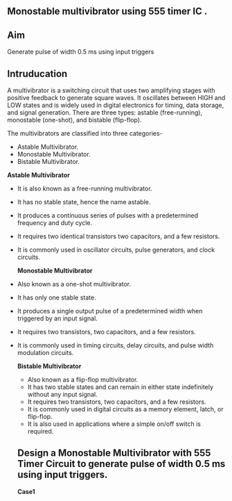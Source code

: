 ## Monostable multivibrator using 555 timer IC .
## Aim
Generate pulse of width 0.5 ms using input triggers
## Intruducation
A multivibrator is a switching circuit that uses two amplifying stages with positive feedback to generate square waves. It oscillates between HIGH and LOW states and is widely used in digital electronics for timing, data storage, and signal generation. There are three types: astable (free-running), monostable (one-shot), and bistable (flip-flop).

The multivibrators are classified into three categories-
- Astable Multivibrator.
- Monostable Multivibrator.
- Bistable Multivibrator.

**Astable Multivibrator**
- It is also known as a free-running multivibrator.
- It has no stable state, hence the name astable.
- It produces a continuous series of pulses with a predetermined frequency and duty cycle.
- It requires two identical transistors two capacitors, and a few resistors.
- It is commonly used in oscillator circuits, pulse generators, and clock circuits.

  **Monostable Multivibrator**
- Also known as a one-shot multivibrator.
- It has only one stable state.
- It produces a single output pulse of a predetermined width when triggered by an input signal.
- It requires two transistors, two capacitors, and a few resistors.
- It is commonly used in timing circuits, delay circuits, and pulse width modulation circuits.

  **Bistable Multivibrator**
  - Also known as a flip-flop multivibrator.
  - It has two stable states and can remain in either state indefinitely without any input signal.
  - It requires two transistors, two capacitors, and a few resistors.
  - It is commonly used in digital circuits as a memory element, latch, or flip-flop.
  - It is also used in applications where a simple on/off switch is required.
  ## Design a Monostable Multivibrator with 555 Timer Circuit to generate pulse of width 0.5 ms using input triggers.
  **Case1**
  
